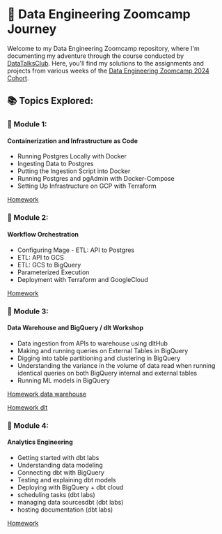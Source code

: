 # 🚀 Data Engineering Zoomcamp Journey

Welcome to my Data Engineering Zoomcamp repository, where I'm documenting my adventure through the course conducted by [DataTalksClub](https://datatalks.club/). Here, you'll find my solutions to the assignments and projects from various weeks of the [Data Engineering Zoomcamp 2024 Cohort](https://github.com/DataTalksClub/data-engineering-zoomcamp/tree/main).

## 📚 Topics Explored:

### 📘 Module 1:
#### Containerization and Infrastructure as Code

* Running Postgres Locally with Docker
* Ingesting Data to Postgres
* Putting the Ingestion Script into Docker
* Running Postgres and pgAdmin with Docker-Compose
* Setting Up Infrastructure on GCP with Terraform

[Homework](https://github.com/d4mp3/DamDeZoomcamp/tree/main/01_containerization_and_infrastructure_as_code)

  
### 📙 Module 2:
#### Workflow Orchestration

* Configuring Mage - ETL: API to Postgres 
* ETL: API to GCS
* ETL: GCS to BigQuery
* Parameterized Execution
* Deployment with Terraform and GoogleCloud

[Homework](https://github.com/d4mp3/DamDeZoomcamp/tree/main/02_workflow_orchestration/mage-zoomcamp)

### 📕 Module 3:
#### Data Warehouse and BigQuery / dlt Workshop

* Data ingestion from APIs to warehouse using dltHub
* Making and running queries on External Tables in BigQuery
* Digging into table partitioning and clustering in BigQuery
* Understanding the variance in the volume of data read when running identical queries on both BigQuery internal and external tables
* Running ML models in BigQuery

[Homework data warehouse](https://github.com/d4mp3/DamDeZoomcamp/tree/main/03_data_warehouse)

[Homework dlt](https://github.com/d4mp3/DamDeZoomcamp/tree/main/00_Workshops)

### 📗 Module 4:
#### Analytics Engineering

* Getting started with dbt labs
* Understanding data modeling
* Connecting dbt with BigQuery
* Testing and explaining dbt models
* Deploying with BigQuery + dbt cloud
* scheduling tasks (dbt labs)
* managing data sourcesdbt (dbt labs)
* hosting documentation (dbt labs)

[Homework](https://github.com/d4mp3/DamDeZoomcamp/tree/main/04_analytics_engineering)
